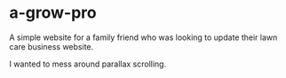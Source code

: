 # a-grow-pro

A simple website for a family friend who was looking to update their lawn care business website.

I wanted to mess around parallax scrolling.
